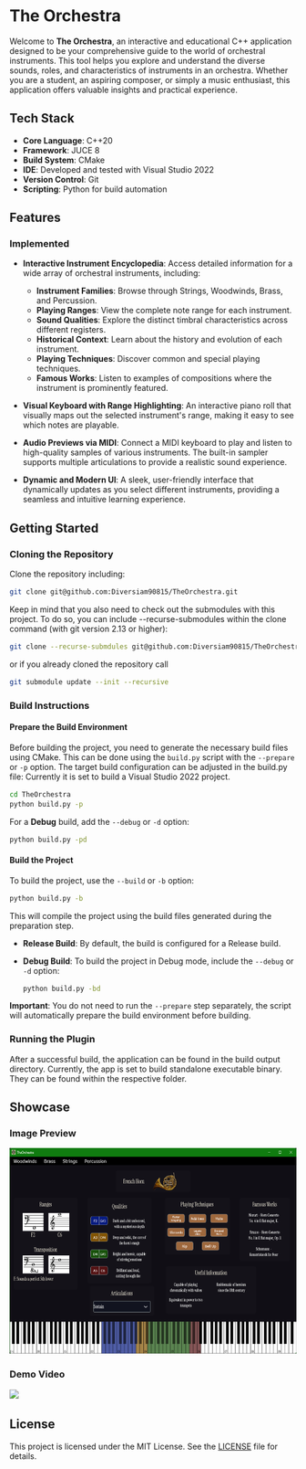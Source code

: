 # The Orchestra

Welcome to **The Orchestra**, an interactive and educational C++ application designed to be your comprehensive guide to the world of orchestral instruments. This tool helps you explore and understand the diverse sounds, roles, and characteristics of instruments in an orchestra. Whether you are a student, an aspiring composer, or simply a music enthusiast, this application offers valuable insights and practical experience.

## Tech Stack

- **Core Language**: C++20
- **Framework**: JUCE 8
- **Build System**: CMake
- **IDE**: Developed and tested with Visual Studio 2022
- **Version Control**: Git
- **Scripting**: Python for build automation

## Features

### Implemented

- **Interactive Instrument Encyclopedia**: Access detailed information for a wide array of orchestral instruments, including:
  - **Instrument Families**: Browse through Strings, Woodwinds, Brass, and Percussion.
  - **Playing Ranges**: View the complete note range for each instrument.
  - **Sound Qualities**: Explore the distinct timbral characteristics across different registers.
  - **Historical Context**: Learn about the history and evolution of each instrument.
  - **Playing Techniques**: Discover common and special playing techniques.
  - **Famous Works**: Listen to examples of compositions where the instrument is prominently featured.

- **Visual Keyboard with Range Highlighting**: An interactive piano roll that visually maps out the selected instrument's range, making it easy to see which notes are playable.

- **Audio Previews via MIDI**: Connect a MIDI keyboard to play and listen to high-quality samples of various instruments. The built-in sampler supports multiple articulations to provide a realistic sound experience.

- **Dynamic and Modern UI**: A sleek, user-friendly interface that dynamically updates as you select different instruments, providing a seamless and intuitive learning experience.



## Getting Started

### Cloning the Repository

Clone the repository including:

```bash
git clone git@github.com:Diversiam90815/TheOrchestra.git
```

Keep in mind that you also need to check out the submodules with this project. To do so, you can include --recurse-submodules within the clone command (with git version 2.13 or higher):

```bash
git clone --recurse-submdules git@github.com:Diversiam90815/TheOrchestra.git
```

or if you already cloned the repository call

```bash
git submodule update --init --recursive
```


### Build Instructions

#### Prepare the Build Environment

Before building the project, you need to generate the necessary build files using CMake. This can be done using the `build.py` script with the `--prepare` or `-p` option. The target build configuration can be adjusted in the build.py file: Currently it is set to build a Visual Studio 2022 project.

```bash
cd TheOrchestra
python build.py -p
```

For a **Debug** build, add the `--debug` or `-d` option:

```bash
python build.py -pd
```

#### Build the Project

To build the project, use the `--build` or `-b` option:

```bash
python build.py -b
```

This will compile the project using the build files generated during the preparation step.

- **Release Build**: By default, the build is configured for a Release build.
- **Debug Build**: To build the project in Debug mode, include the `--debug` or `-d` option:

  ```bash
  python build.py -bd
  ```

**Important**: You do not need to run the `--prepare` step separately, the script will automatically prepare the build environment before building.


### Running the Plugin

After a successful build, the application can be found in the build output directory. Currently, the app is set to build standalone executable binary. They can be found within the respective folder.




## Showcase

### Image Preview
<img src="Examples/Example_French_Horn.png" alt="Orchestral Overview" width="640" height="360">

### Demo Video
![](Examples/Example_Showcase_2.0.gif)


## License

This project is licensed under the MIT License. See the [LICENSE](LICENSE) file for details.